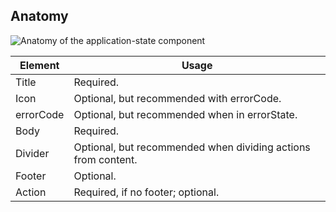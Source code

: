 ## Anatomy

![Anatomy of the application-state component](/assets/components/application-state/application-state-anatomy-page.png)

| Element          | Usage                                           |
|------------------|-------------------------------------------------|
| Title            | Required.                                       |
| Icon             | Optional, but recommended with errorCode.        |
| errorCode        | Optional, but recommended when in errorState.        |
| Body             | Required.        |
| Divider          | Optional, but recommended when dividing actions from content.        |
| Footer           | Optional.        |
| Action           | Required, if no footer; optional.        |